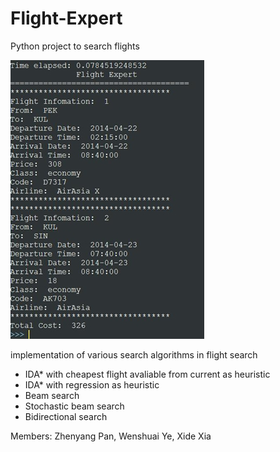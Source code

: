 Flight-Expert
=============

Python project to search flights

![images](https://github.com/PanZhenyang/Flight-Expert/blob/master/demo.jpg)

implementation of various search algorithms in flight search
* IDA* with cheapest flight avaliable from current as heuristic
* IDA* with regression as heuristic
* Beam search
* Stochastic beam search
* Bidirectional search

Members:
Zhenyang Pan, Wenshuai Ye, Xide Xia
